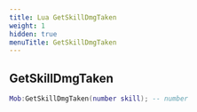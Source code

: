 ```yaml
---
title: Lua GetSkillDmgTaken
weight: 1
hidden: true
menuTitle: GetSkillDmgTaken
---
```

## GetSkillDmgTaken
```lua
Mob:GetSkillDmgTaken(number skill); -- number
```